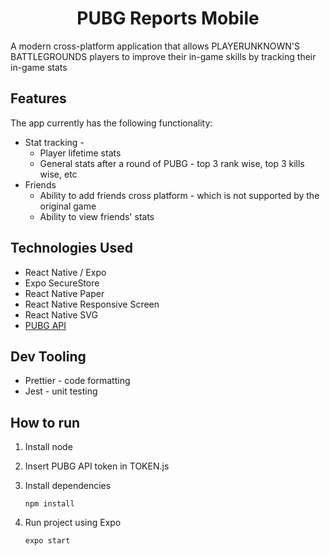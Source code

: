 <strong><h1 style="text-align: center;">PUBG Reports Mobile</h1></strong>
A modern cross-platform application that allows PLAYERUNKNOWN'S BATTLEGROUNDS players to improve their in-game skills by tracking their in-game stats

## Features

The app currently has the following functionality:

- Stat tracking -
  - Player lifetime stats
  - General stats after a round of PUBG - top 3 rank wise, top 3 kills wise, etc
- Friends
  - Ability to add friends cross platform - which is not supported by the original game
  - Ability to view friends' stats

## Technologies Used

- React Native / Expo
- Expo SecureStore
- React Native Paper
- React Native Responsive Screen
- React Native SVG
- [PUBG API](https://developer.pubg.com/)

## Dev Tooling

- Prettier - code formatting
- Jest - unit testing

## How to run

1. Install node
2. Insert PUBG API token in TOKEN.js
3. Install dependencies

   ```
   npm install
   ```

4. Run project using Expo

   ```
   expo start
   ```
